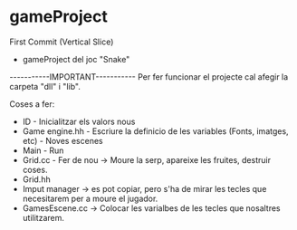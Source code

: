 # gameProject
First Commit (Vertical Slice)

- gameProject del joc "Snake"



-----------IMPORTANT-----------
Per fer funcionar el projecte cal afegir la carpeta "dll" i "lib".

Coses a fer:

- ID - Inicialitzar els valors nous
- Game engine.hh - Escriure la definicio de les variables (Fonts, imatges, etc) - Noves escenes 
- Main - Run
- Grid.cc - Fer de nou -> Moure la serp, apareixe les fruites, destruir coses. 
- Grid.hh
- Imput manager -> es pot copiar, pero s'ha de mirar les tecles que necesitarem per a moure el jugador. 
- GamesEscene.cc -> Colocar les varialbes de les tecles que nosaltres utilitzarem. 

